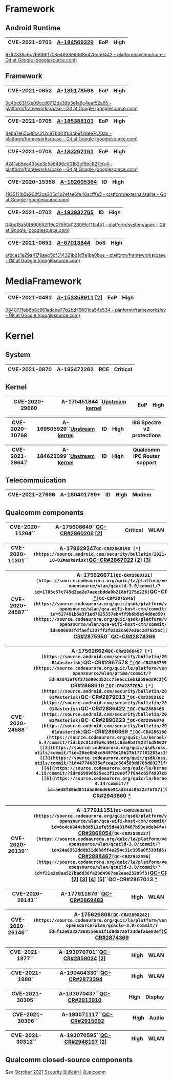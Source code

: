 # Framework

## Android Runtime

| CVE-2021-0703 | [A-184569329](https://android.googlesource.com/platform/system/core/+/9792338c6c2b899ff708e4938e93d8e429d50442) | EoP | High |
| ------------- | ------------------------------------------------------------------------------------------------------------ | --- | ---- |

[9792338c6c2b899ff708e4938e93d8e429d50442 - platform/system/core - Git at Google (googlesource.com)](https://android.googlesource.com/platform/system/core/+/9792338c6c2b899ff708e4938e93d8e429d50442)

## Framework

| CVE-2021-0652 | [A-185178568](https://android.googlesource.com/platform/frameworks/base/+/0c4bc631f2e09ccd0712da39b3e1a6c4eaf52a65) | EoP | High |
| ------------- | ---------------------------------------------------------------------------------------------------------------- | --- | ---- |

[0c4bc631f2e09ccd0712da39b3e1a6c4eaf52a65 - platform/frameworks/base - Git at Google (googlesource.com)](https://android.googlesource.com/platform/frameworks/base/+/0c4bc631f2e09ccd0712da39b3e1a6c4eaf52a65)

| CVE-2021-0705 | [A-185388103](https://android.googlesource.com/platform/frameworks/base/+/4eba7e65cd0cc2f2c87b001fb34b9f28ee7c70ab) | EoP | High |
| ------------- | ---------------------------------------------------------------------------------------------------------------- | --- | ---- |

[4eba7e65cd0cc2f2c87b001fb34b9f28ee7c70ab - platform/frameworks/base - Git at Google (googlesource.com)](https://android.googlesource.com/platform/frameworks/base/+/4eba7e65cd0cc2f2c87b001fb34b9f28ee7c70ab)

| CVE-2021-0708 | [A-183262161](https://android.googlesource.com/platform/frameworks/base/+/4241ab5ee435ee3c5e6496c001b2cf5bc827cfc4) | EoP | High |
| ------------- | ---------------------------------------------------------------------------------------------------------------- | --- | ---- |

[4241ab5ee435ee3c5e6496c001b2cf5bc827cfc4 - platform/frameworks/base - Git at Google (googlesource.com)](https://android.googlesource.com/platform/frameworks/base/+/4241ab5ee435ee3c5e6496c001b2cf5bc827cfc4)

| CVE-2020-15358 | [A-192605364](https://android.googlesource.com/platform/external/sqlite/+/1935111b5e902f2ca305d1b2efae6fe46acfffe5) | ID | High |
| -------------- | ---------------------------------------------------------------------------------------------------------------- | -- | ---- |

[1935111b5e902f2ca305d1b2efae6fe46acfffe5 - platform/external/sqlite - Git at Google (googlesource.com)](https://android.googlesource.com/platform/external/sqlite/+/1935111b5e902f2ca305d1b2efae6fe46acfffe5)

| CVE-2021-0702 | [A-193932765](https://android.googlesource.com/platform/system/apex/+/04bc18a50f900652ff9c07590d12809fc111a451) | ID | High |
| ------------- | ------------------------------------------------------------------------------------------------------------ | -- | ---- |

[04bc18a50f900652ff9c07590d12809fc111a451 - platform/system/apex - Git at Google (googlesource.com)](https://android.googlesource.com/platform/system/apex/+/04bc18a50f900652ff9c07590d12809fc111a451)

| CVE-2021-0651 | [A-67013844](https://android.googlesource.com/platform/frameworks/base/+/efdcec1e29a4179aeb5df314321bb1d5e1ba0bee) | DoS | High |
| ------------- | --------------------------------------------------------------------------------------------------------------- | --- | ---- |

[efdcec1e29a4179aeb5df314321bb1d5e1ba0bee - platform/frameworks/base - Git at Google (googlesource.com)](https://android.googlesource.com/platform/frameworks/base/+/efdcec1e29a4179aeb5df314321bb1d5e1ba0bee)


# MediaFramework

| CVE-2021-0483 | [A-153358911](https://android.googlesource.com/platform/frameworks/av/+/084077feb6b8c961adcbe77b2bd76601ca54e534) [[2](https://android.googlesource.com/platform/frameworks/av/+/cc2165840d524bb9553f9d73d1904633d20100a2)] | EoP | High |
| ------------- | --------------------------------------------------------------------------------------------------------------------------------------------------------------------------------------------------------------------- | --- | ---- |

[084077feb6b8c961adcbe77b2bd76601ca54e534 - platform/frameworks/av - Git at Google (googlesource.com)](https://android.googlesource.com/platform/frameworks/av/+/084077feb6b8c961adcbe77b2bd76601ca54e534)

# Kernel

## System

| CVE-2021-0870 | A-192472262 | RCE | Critical |
| ------------- | ----------- | --- | -------- |


## Kernel

| CVE-2020-29660 | A-175451844``[Upstream kernel](https://android.googlesource.com/kernel/common/+/c8bcd9c5be24fb9e6132e97da5a35e55a83e36b9) | EoP | High |
| -------------- | ----------------------------------------------------------------------------------------------------------------------------- | --- | ---- |


| CVE-2020-10768 | A-169505929``[Upstream kernel](https://android.googlesource.com/kernel/common/+/4d8df8cbb9156b0a0ab3f802b80cb5db57acc0bf) | ID | High | i86 Spectre v2 protections |
| -------------- | ----------------------------------------------------------------------------------------------------------------------------- | -- | ---- | -------------------------- |


| CVE-2021-29647 | A-184622099``[Upstream kernel](https://android.googlesource.com/kernel/common/+/50535249f624d0072cd885bcdce4e4b6fb770160) | ID | High | Qualcomm IPC Router support |
| -------------- | ----------------------------------------------------------------------------------------------------------------------------- | -- | ---- | --------------------------- |

## Telecommuication


| CVE-2021-27666 | A-180401789[*](https://source.android.com/security/bulletin/2021-10-01#asterisk) | ID | High | Modem |
| -------------- | ----------------------------------------------------------------------------- | -- | ---- | ----- |

## Qualcomm components


| CVE-2020-11264`` | A-175608649``[QC-CR#2860206](https://source.codeaurora.org/quic/la/platform/vendor/qcom-opensource/wlan/qcacld-3.0/commit/?id=31fe5bb94f737ed98c41b5293d7e52485131ce32) [[2](https://source.codeaurora.org/quic/la/platform/vendor/qcom-opensource/wlan/qcacld-3.0/commit/?id=ed4f5794e5652215dd817577b5064e3ad68c54d1)] |  | Critical | WLAN |
| ----------------------- | ------------------------------------------------------------------------------------------------------------------------------------------------------------------------------------------------------------------------------------------------------------------------------------------------------------------------- | - | -------- | ---- |


| CVE-2020-11301`` | A-179929247``QC-CR#2860198 [*](https://source.android.com/security/bulletin/2021-10-01#asterisk)``[QC-CR#2867022](https://source.codeaurora.org/quic/la/kernel/msm-5.4/commit/?id=c993cbae6e07d3e589221347d856b0cd52cb14ad) [[2](https://source.codeaurora.org/quic/qsdk/oss/system/feeds/wlan-open/commit/?id=2ea9f988b9182a930fdaef1e40d61d49af21d0c8)] [[3](https://source.codeaurora.org/quic/qsdk/oss/wigig-utils/commit/?id=9d93c8630a8f175e1f210b7831b7476dc1be3e78)] |  | Critical | WLAN |
| ----------------------- | ------------------------------------------------------------------------------------------------------------------------------------------------------------------------------------------------------------------------------------------------------------------------------------------------------------------------------------------------------------------------------------------------------------------------------------------------------------------------------ | - | -------- | ---- |


| CVE-2020-24587`` | A-175626671``[QC-CR#2860131](https://source.codeaurora.org/quic/la/platform/vendor/qcom-opensource/wlan/qcacld-3.0/commit/?id=1788c57c745d2ea2e7aeecbdda0b218bf175e226)``QC-CR#2868012 [*](https://source.android.com/security/bulletin/2021-10-01#asterisk)``[QC-CR#2875946](https://source.codeaurora.org/quic/qsdk/platform/vendor/qcom-opensource/wlan/qca-wifi-host-cmn/commit/?id=817481b5e3f1ed7625337eb4ff9b6b9e94dde850) [[2](https://source.codeaurora.org/quic/qsdk/platform/vendor/qcom-opensource/wlan/qca-wifi-host-cmn/commit/?id=606603fdfaef1337ff2f0332ca67e16c2d7625ec)]``[QC-CR#2875950](https://source.codeaurora.org/quic/la/platform/vendor/qcom-opensource/wlan/qcacld-3.0/commit/?id=3d8313247de532a8ddbb499a4b19ff276bd8fbc7)``[QC-CR#2874366](https://source.codeaurora.org/quic/qsdk/platform/vendor/qcom-opensource/wlan/qca-wifi-host-cmn/commit/?id=12d9da7670dc124d677bdc53dded7a2c4fa8c24d) |  | High | WLAN |
| ----------------------- | --------------------------------------------------------------------------------------------------------------------------------------------------------------------------------------------------------------------------------------------------------------------------------------------------------------------------------------------------------------------------------------------------------------------------------------------------------------------------------------------------------------------------------------------------------------------------------------------------------------------------------------------------------------------------------------------------------------------------------------------------------------------------------------------------------------------------------------------------------------------------------------------------------------------------------------------- | - | ---- | ---- |


| CVE-2020-24588`` | A-175626624``QC-CR#2866467 [*](https://source.android.com/security/bulletin/2021-10-01#asterisk)``QC-CR#2867578 [*](https://source.android.com/security/bulletin/2021-10-01#asterisk)``[QC-CR#2867994](https://source.codeaurora.org/quic/le/platform/vendor/qcom-opensource/wlan/prima/commit/?id=92d43ef6f275d90c352cc73e6cc1eb1db9eda9c3)``QC-CR#2868616 [*](https://source.android.com/security/bulletin/2021-10-01#asterisk)``QC-CR#2877094 [*](https://source.android.com/security/bulletin/2021-10-01#asterisk)``QC-CR#2879013 [*](https://source.android.com/security/bulletin/2021-10-01#asterisk)``QC-CR#2883162 [*](https://source.android.com/security/bulletin/2021-10-01#asterisk)``QC-CR#2886422 [*](https://source.android.com/security/bulletin/2021-10-01#asterisk)``QC-CR#2888466 [*](https://source.android.com/security/bulletin/2021-10-01#asterisk)``QC-CR#2890623 [*](https://source.android.com/security/bulletin/2021-10-01#asterisk)``QC-CR#2896070 [*](https://source.android.com/security/bulletin/2021-10-01#asterisk)``QC-CR#2896369 [*](https://source.android.com/security/bulletin/2021-10-01#asterisk)``[QC-CR#2861800](https://source.codeaurora.org/quic/la/kernel/msm-5.4/commit/?id=b2c81339a9c4041c03a9b3f023fbd50627d7b69a) [[2](https://source.codeaurora.org/quic/qsdk/oss/wigig-utils/commit/?id=28ee8b8cd94976d19b27b1f7f62283ac190de47d)] [[3](https://source.codeaurora.org/quic/qsdk/oss/wigig-utils/commit/?id=47740835afcea2c564589dd708d69271f482cfb5)] [[4](https://source.codeaurora.org/quic/le/kernel/msm-4.19/commit/?id=669896525ec2f1c0e0f7f644c65f4997cbc2398b)] [[5](https://source.codeaurora.org/quic/la/kernel/msm-4.14/commit/?id=aed8f80bd041daa066d66e91ad34dc053227bf57)]``QC-CR#2943860 [*](https://source.android.com/security/bulletin/2021-10-01#asterisk) |  | High | WLAN |
| ----------------------- | ----------------------------------------------------------------------------------------------------------------------------------------------------------------------------------------------------------------------------------------------------------------------------------------------------------------------------------------------------------------------------------------------------------------------------------------------------------------------------------------------------------------------------------------------------------------------------------------------------------------------------------------------------------------------------------------------------------------------------------------------------------------------------------------------------------------------------------------------------------------------------------------------------------------------------------------------------------------------------------------------------------------------------------------------------------------------------------------------------------------------------------------------------------------------------------------------------------------------------------------------------------------------------------------------------------------------------------------------------------------------------------------------------------------------------------------------------------------------------------------------------------------------------------------------------------------------------------------------------------------------------------------------------------------------------------------------------------------------------------------------------------------------------------------------------------------------------------------------------------------------------- | - | ---- | ---- |


| CVE-2020-26139`` | A-177911151``[QC-CR#2860248](https://source.codeaurora.org/quic/qsdk/platform/vendor/qcom-opensource/wlan/qca-wifi-host-cmn/commit/?id=8c4c0044cb8d511efe55d4401f487b50e0de04f4)``[QC-CR#2868054](https://source.codeaurora.org/quic/le/platform/vendor/qcom-opensource/wlan/prima/commit/?id=61ae9720dc8a84bdc5466811369b67c17a20c92f)``[QC-CR#2888227](https://source.codeaurora.org/quic/la/platform/vendor/qcom-opensource/wlan/qcacld-3.0/commit/?id=24a8352dd0b31d638ff4e254c31c395a0f339fd6)``[QC-CR#2888467](https://source.codeaurora.org/quic/la/platform/vendor/qcom-opensource/wlan/qcacld-3.0/commit/?id=f0da752c4b30edb43f73002242c311fe7e2e6743)``[QC-CR#2942096](https://source.codeaurora.org/quic/la/platform/vendor/qcom-opensource/wlan/qcacld-3.0/commit/?id=f21a2e0aa527badd36fa29d4967ae2eae23209f3)``[QC-CR#2943789](https://source.codeaurora.org/quic/qsdk/platform/vendor/qcom-opensource/wlan/qca-wifi-host-cmn/commit/?id=71ca8fb995f1aebe07439a9805423fdd5c30584c) [[2](https://source.codeaurora.org/quic/qsdk/platform/vendor/qcom-opensource/wlan/qca-wifi-host-cmn/commit/?id=2e0c0010ed14d08018e002f62f62742311f76040)] [[3](https://source.codeaurora.org/quic/qsdk/platform/vendor/qcom-opensource/wlan/qca-wifi-host-cmn/commit/?id=6c720adf287350c6a14ff7ca085d72d9370bd4f7)] [[4](https://source.codeaurora.org/quic/qsdk/platform/vendor/qcom-opensource/wlan/qca-wifi-host-cmn/commit/?id=fb8e58901cffa4f1ad5c9f6d1064041760813f8f)] [[5](https://source.codeaurora.org/quic/qsdk/platform/vendor/qcom-opensource/wlan/qca-wifi-host-cmn/commit/?id=4d9d43c405db53c715985259ea0ab2b401b1684b)]``QC-CR#2867013 [*](https://source.android.com/security/bulletin/2021-10-01#asterisk) |  | High | WLAN |
| ----------------------- | --------------------------------------------------------------------------------------------------------------------------------------------------------------------------------------------------------------------------------------------------------------------------------------------------------------------------------------------------------------------------------------------------------------------------------------------------------------------------------------------------------------------------------------------------------------------------------------------------------------------------------------------------------------------------------------------------------------------------------------------------------------------------------------------------------------------------------------------------------------------------------------------------------------------------------------------------------------------------------------------------------------------------------------------------------------------------------------------------------------------------------------------------------------------------------------------------------------------------------------------------------------------------------------------------------------------------------------------------------------------------------------------------------------------------------------------------------------------------------------------------------------------------------------------------------------------------------------------------------------------------------------------------------------------------------------------------------------------------------------------- | - | ---- | ---- |


| CVE-2020-26141`` | A-177911676``[QC-CR#2869483](https://source.codeaurora.org/quic/la/platform/vendor/qcom-opensource/wlan/qcacld-3.0/commit/?id=7620843c0b2adb8222e09cd85699a88b68f32893) |  | High | WLAN |
| ----------------------- | --------------------------------------------------------------------------------------------------------------------------------------------------------------------------- | - | ---- | ---- |


| CVE-2020-26146`` | A-175626808``[QC-CR#2860242](https://source.codeaurora.org/quic/la/platform/vendor/qcom-opensource/wlan/qcacld-3.0/commit/?id=f12e0232736851e661f1d8da7a5f23defabe93ef)``[QC-CR#2874369](https://source.codeaurora.org/quic/qsdk/platform/vendor/qcom-opensource/wlan/qca-wifi-host-cmn/commit/?id=ef22bcb7a1b08de1a048dae1919795183943d6e0) |  | High | WLAN |
| ----------------------- | ---------------------------------------------------------------------------------------------------------------------------------------------------------------------------------------------------------------------------------------------------------------------------------------------------------------------------------------------------- | - | ---- | ---- |


| CVE-2021-1977`` | A-193070701``[QC-CR#2859024](https://source.codeaurora.org/quic/la/platform/vendor/qcom-opensource/wlan/qcacld-3.0/commit/?id=5cc4350a146eed1b574de6abdc6dc2e6f0ae1914) [[2](https://source.codeaurora.org/quic/la/platform/vendor/qcom-opensource/wlan/qcacld-3.0/commit/?id=96ab6f29d4cc9aa99524740a7ca0ca0e683739fe)] |  | High | WLAN |
| ---------------------- | ------------------------------------------------------------------------------------------------------------------------------------------------------------------------------------------------------------------------------------------------------------------------------------------------------------------------- | - | ---- | ---- |


| CVE-2021-1980`` | A-190404330``[QC-CR#2873394](https://source.codeaurora.org/quic/qsdk/platform/vendor/qcom-opensource/wlan/qca-wifi-host-cmn/commit/?id=19c32ff7bd84b7bf005d9e083a98d34b906b90cc) |  | High | WLAN |
| ---------------------- | ------------------------------------------------------------------------------------------------------------------------------------------------------------------------------------ | - | ---- | ---- |


| CVE-2021-30305`` | A-193070437``[QC-CR#2913910](https://source.codeaurora.org/quic/la/kernel/msm-5.4/commit/?id=6c58829f4428f2564833743de7135f4451077e75) |  | High | Display |
| ----------------------- | ------------------------------------------------------------------------------------------------------------------------------------------ | - | ---- | ------- |


| CVE-2021-30306`` | A-193071117``[QC-CR#2915692](https://source.codeaurora.org/quic/la/kernel/msm-5.4/commit/?id=4d5a6020f9fc49c83e7808a63a2a8088225cde81) |  | High | Audio |
| ----------------------- | ------------------------------------------------------------------------------------------------------------------------------------------ | - | ---- | ----- |


| CVE-2021-30312`` | A-193070595``[QC-CR#2948107](https://source.codeaurora.org/quic/qsdk/oss/wigig-utils/commit/?id=c1f7ee3b7044b85fa5162d7ed9a8c427b40b001e) [[2](https://source.codeaurora.org/quic/la/kernel/msm-4.14/commit/?id=4e1fab2d80526a57f4123d53be1fe75f45f22ec5)] |  | High | WLAN |
| ----------------------- | ----------------------------------------------------------------------------------------------------------------------------------------------------------------------------------------------------------------------------------------------------------- | - | ---- | ---- |


## Qualcomm closed-source components

See  [October 2021 Security Bulletin | Qualcomm](https://www.qualcomm.com/company/product-security/bulletins/october-2021-bulletin)
